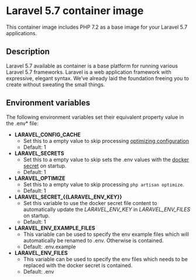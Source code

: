 Laravel 5.7 container image
================

This container image includes PHP 7.2 as a base image for your Laravel 5.7 applications.

Description
-----------

Laravel 5.7 available as container is a base platform for
running various Laravel 5.7 frameworks.
Laravel is a web application framework with expressive, elegant syntax.
We’ve already laid the foundation freeing you to create without sweating the small things.

Environment variables
---------------------

The following environment variables set their equivalent property value in the .env* file:
* **LARAVEL_CONFIG_CACHE**
  * Set this to a empty value to skip processing [optimizing configuration](https://laravel.com/docs/5.7/deployment#optimizing-configuration-loading)
  * Default: 1
* **LARAVEL_SECRETS**
  * Set this to a empty value to skip sets the .env values with the [docker secret](https://docs.docker.com/engine/swarm/secrets/#how-docker-manages-secrets) on startup.
  * Default: 1
* **LARAVEL_OPTIMIZE**
  * Set this to a empty value to skip processing ```php artisan optimize```.
  * Default: 1
* **LARAVEL_SECRET_{{LARAVEL_ENV_KEY}}**
  * Set this variable to use the docker secret file content to automatically update the *LARAVEL_ENV_KEY* in *LARAVEL_ENV_FILES* on startup.
  * Default: 1  
* **LARAVEL_ENV_EXAMPLE_FILES**
  * This variable can be used to specify the env example files which will automatically be renamed to .env. Otherwise is contained.
  * Default: .env.example
* **LARAVEL_ENV_FILES**
  * This variable can be used to specify the env files which needs to be replaced with the docker secret is contained.
  * Default: .env
